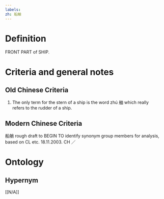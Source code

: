 ```yaml
---
labels: 
zh: 船艄
---
```


# Definition
FRONT PART of SHIP.
# Criteria and general notes
## Old Chinese Criteria
1. The only term for the stern of a ship is the word zhú 舳 which really refers to the rudder of a ship.
## Modern Chinese Criteria
船艄
rough draft to BEGIN TO identify synonym group members for analysis, based on CL etc. 18.11.2003. CH ／
# Ontology

## Hypernym
[[N/A]]